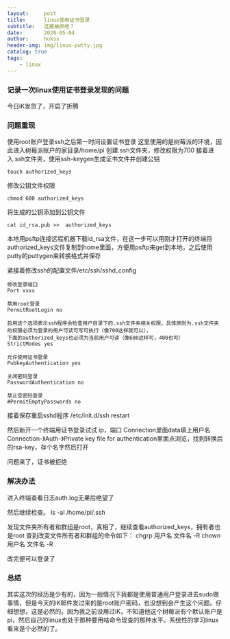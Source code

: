 ```yaml
---
layout:     post
title:      linux使用证书登录
subtitle:   连接被拒绝？
date:       2020-05-04
author:     hukss
header-img: img/linux-putty.jpg
catalog: true
tags:
    - linux
---
```

### 记录一次linux使用证书登录发现的问题
今日iK发货了，开启了折腾


### 问题重现
使用root账户登录ssh之后第一时间设置证书登录
这里使用的是树莓派的环境，因此进入树莓派账户的家目录/home/pi
创建.ssh文件夹，修改权限为700
接着进入.ssh文件夹，使用ssh-keygen生成证书文件并创建公钥
```
touch authorized_keys
```

修改公钥文件权限
```
chmod 600 authorized_keys
```
将生成的公钥添加到公钥文件
```
cat id_rsa.pub >>  authorized_keys
```

本地用psftp连接远程机器下载id_rsa文件，在这一步可以用刚才打开的终端将authorized_keys文件复制到home里面，方便用psftp来get到本地，之后使用putty的puttygen来转换格式并保存

紧接着修改ssh的配置文件/etc/ssh/sshd_config

```
修改登录端口
Port xxxx

禁用root登录
PermitRootLogin no

启用这个选项表示ssh程序会检查用户目录下的.ssh文件夹相关权限，具体原则为.ssh文件夹的权限必须为登录的用户可读可写可执行（像700这样就可以），
下面的authorized_keys也必须为当前用户可读（像600这样可，400也可）
StrictModes yes

允许使用证书登录
PubkeyAuthentication yes

关闭密码登录
PasswordAuthentication no

禁止空密码登录
#PermitEmptyPasswords no
```


接着保存重启sshd程序
/etc/init.d/ssh restart


然后新开一个终端用证书登录试试
ip，端口
Connection里面data填上用户名
Connection-》Auth-》Private key file for authentication里面点浏览，找到转换后的rsa-key，存个名字然后打开

问题来了，证书被拒绝

### 解决办法
进入终端查看日志auth.log无果后绝望了

然后继续检查。
ls -al /home/pi/.ssh

发现文件夹所有者和群组是root，真相了，继续查看authorized_keys，拥有者也是root
查到改变文件所有者和群组的命令如下：
chgrp  用户名    文件名  -R
chown 用户名   文件名  -R

改完便可以登录了

### 总结
其实这次的经历是少有的，因为一般情况下我都是使用普通用户登录进去sudo做事情，但是今天的iK邮件发过来的是root账户密码，也没想到会产生这个问题。仔细想想，这是必然的。因为我之前没用过iK，不知道他这个树莓派有个默认账户是pi，然后自己的linux也处于那种要用啥命令现查的那种水平。系统性的学习linux看来是个必然的了。



